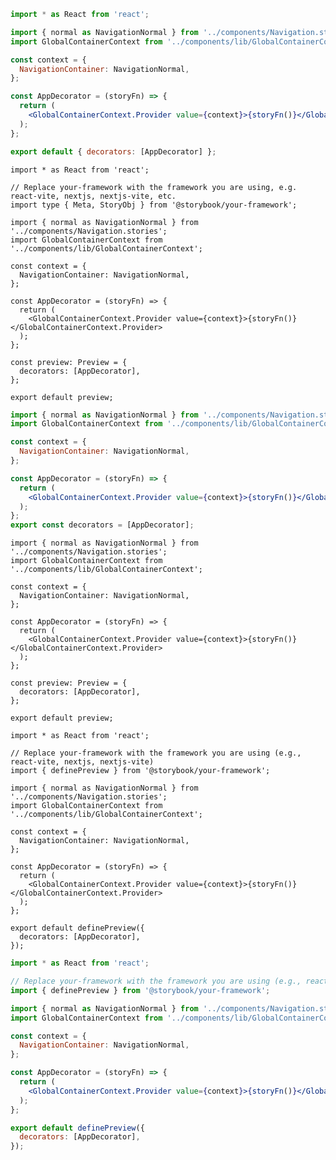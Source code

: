 ```jsx filename=".storybook/preview.js|jsx" renderer="react" language="js" tabTitle="CSF 3"
import * as React from 'react';

import { normal as NavigationNormal } from '../components/Navigation.stories';
import GlobalContainerContext from '../components/lib/GlobalContainerContext';

const context = {
  NavigationContainer: NavigationNormal,
};

const AppDecorator = (storyFn) => {
  return (
    <GlobalContainerContext.Provider value={context}>{storyFn()}</GlobalContainerContext.Provider>
  );
};

export default { decorators: [AppDecorator] };
```

```tsx filename=".storybook/preview.ts|tsx" renderer="react" language="ts" tabTitle="CSF 3"
import * as React from 'react';

// Replace your-framework with the framework you are using, e.g. react-vite, nextjs, nextjs-vite, etc.
import type { Meta, StoryObj } from '@storybook/your-framework';

import { normal as NavigationNormal } from '../components/Navigation.stories';
import GlobalContainerContext from '../components/lib/GlobalContainerContext';

const context = {
  NavigationContainer: NavigationNormal,
};

const AppDecorator = (storyFn) => {
  return (
    <GlobalContainerContext.Provider value={context}>{storyFn()}</GlobalContainerContext.Provider>
  );
};

const preview: Preview = {
  decorators: [AppDecorator],
};

export default preview;
```

```jsx filename=".storybook/preview.js" renderer="solid" language="js"
import { normal as NavigationNormal } from '../components/Navigation.stories';
import GlobalContainerContext from '../components/lib/GlobalContainerContext';

const context = {
  NavigationContainer: NavigationNormal,
};

const AppDecorator = (storyFn) => {
  return (
    <GlobalContainerContext.Provider value={context}>{storyFn()}</GlobalContainerContext.Provider>
  );
};
export const decorators = [AppDecorator];
```

```tsx filename=".storybook/preview.ts" renderer="solid" language="ts"
import { normal as NavigationNormal } from '../components/Navigation.stories';
import GlobalContainerContext from '../components/lib/GlobalContainerContext';

const context = {
  NavigationContainer: NavigationNormal,
};

const AppDecorator = (storyFn) => {
  return (
    <GlobalContainerContext.Provider value={context}>{storyFn()}</GlobalContainerContext.Provider>
  );
};

const preview: Preview = {
  decorators: [AppDecorator],
};

export default preview;
```

```tsx filename=".storybook/preview.ts|tsx" renderer="react" language="ts" tabTitle="CSF Next 🧪"
import * as React from 'react';

// Replace your-framework with the framework you are using (e.g., react-vite, nextjs, nextjs-vite)
import { definePreview } from '@storybook/your-framework';

import { normal as NavigationNormal } from '../components/Navigation.stories';
import GlobalContainerContext from '../components/lib/GlobalContainerContext';

const context = {
  NavigationContainer: NavigationNormal,
};

const AppDecorator = (storyFn) => {
  return (
    <GlobalContainerContext.Provider value={context}>{storyFn()}</GlobalContainerContext.Provider>
  );
};

export default definePreview({
  decorators: [AppDecorator],
});
```

<!-- JS snippets still needed while providing both CSF 3 & Next -->

```jsx filename=".storybook/preview.js|jsx" renderer="react" language="js" tabTitle="CSF Next 🧪"
import * as React from 'react';

// Replace your-framework with the framework you are using (e.g., react-vite, nextjs, nextjs-vite)
import { definePreview } from '@storybook/your-framework';

import { normal as NavigationNormal } from '../components/Navigation.stories';
import GlobalContainerContext from '../components/lib/GlobalContainerContext';

const context = {
  NavigationContainer: NavigationNormal,
};

const AppDecorator = (storyFn) => {
  return (
    <GlobalContainerContext.Provider value={context}>{storyFn()}</GlobalContainerContext.Provider>
  );
};

export default definePreview({
  decorators: [AppDecorator],
});
```
